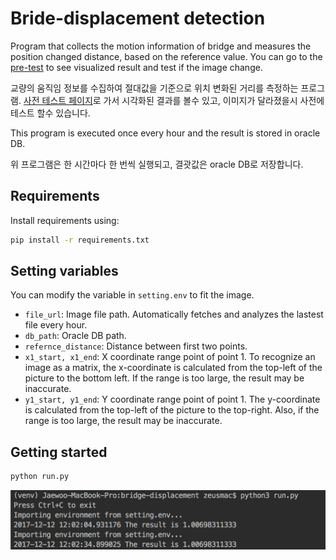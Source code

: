 # Bride-displacement detection

Program that collects the motion information of bridge and measures the position changed distance, based on the reference value. You can go to the [pre-test](https://github.com/zaiyou12/til/blob/master/scikit-image/Practical%20Test.ipynb) to see visualized result and test if the image change.

교량의 움직임 정보를 수집하여 절대값을 기준으로 위치 변화된 거리를 측정하는 프로그램. [사전 테스트 페이지](https://github.com/zaiyou12/til/blob/master/scikit-image/Practical%20Test.ipynb)로 가서 시각화된 결과를 볼수 있고, 이미지가 달라졌을시 사전에 테스트 할수 있습니다.

This program is executed once every hour and the result is stored in oracle DB.

위 프로그램은 한 시간마다 한 번씩 실행되고, 결괏값은 oracle DB로 저장합니다.

## Requirements

Install requirements using:

```bash
pip install -r requirements.txt
```

## Setting variables

You can modify the variable in `setting.env` to fit the image.

- `file_url`: Image file path. Automatically fetches and analyzes the lastest file every hour.
- `db_path`: Oracle DB path.
- `refernce_distance`: Distance between first two points.
- `x1_start, x1_end`: X coordinate range point of point 1. To recognize an image as a matrix, the x-coordinate is calculated from the top-left of the picture to the bottom left. If the range is too large, the result may be inaccurate.
- `y1_start, y1_end`: Y coordinate range point of point 1. The y-coordinate is calculated from the top-left of the picture to the top-right. Also, if the range is too large, the result may be inaccurate.

## Getting started

```bash
python run.py
```

![Image of testing](test-result.png)